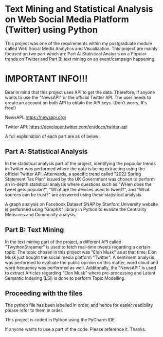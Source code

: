 # Text Mining and Statistical Analysis on Web Social Media Platform (Twitter) using Python

This project was one of the requirements within my postgraduate module called Web Social Media Analytics and Visualization. This project are mainly focused on two part which are Part A: Statistical Analysis on a Popular trends on Twitter and Part B: text mining on an event/campaign happening. 

# IMPORTANT INFO!!!

Bear in mind that this project uses API to get the data. Therefore, if anyone wants to use the "NewsAPI" or the official Twitter API. The user needs to create an account on both API to obtain the API keys. (Don't worry, It's free!)

NewsAPI: https://newsapi.org/

Twitter API: https://developer.twitter.com/en/docs/twitter-api

A full explaination of each part are as of below:

## Part A: Statistical Analysis

In the statistical analysis part of the project, identifying the popoular trends in Twitter was performed where the data is being extracting using the official Twitter API. Afterwards, a specific trend called "2022 Spring Statement Tax Plan" issued by the UK Government was chosen to perform an in-depth statistical analysis where questions such as "WHen does the tweet gets popular?", "What are the devices used to tweet?", and "What sources can be trust?" are answered using these statistical analysis. 

A graph analysis on Facebook Dataset SNAP by Stanford University website is performed using "GraphX" library in Python to evalute the Centrality Measures and Community analysis. 

## Part B: Text Mining

In the text mining part of the project, a different API called "TwythonStreamer" is used to fetch real-time tweets regarding a certain topic. The topic chosen in this project was "Elon Musk" as at that time, Elon Musk just bought the social media platform "Twitter". A sentiment analysis was performed to evaluate the public opinion on this matter, word cloud and word frequency was performed as well. Additonally, the "NewsAPI" is used to extract Articles regarding "Elon Musk" where pre-processing and Latent Semantic Indexing (LSI) is done to perform Topic Modelling. 

## Proceeding with the files

The python file has been labelled in order, and hence for easier readibility please refer to them in order.

This project is coded in Python using the PyCharm IDE.


If anyone wants to use a part of the code. Please reference it. Thanks.
